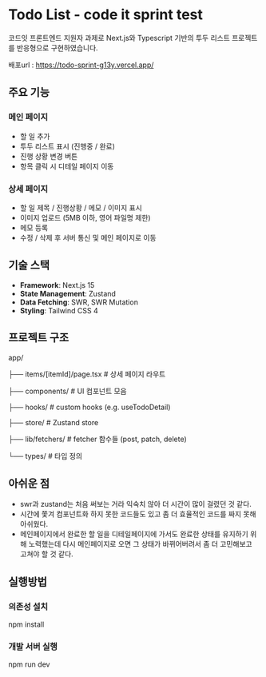 # Todo List - code it sprint test

코드잇 프론트엔드 지원자 과제로 Next.js와 Typescript 기반의 투두 리스트 프로젝트를 반응형으로 구현하였습니다.

배포url : https://todo-sprint-g13y.vercel.app/

##  주요 기능

###  메인 페이지
- 할 일 추가
- 투두 리스트 표시 (진행중 / 완료)
- 진행 상황 변경 버튼
- 항목 클릭 시 디테일 페이지 이동

###  상세 페이지
- 할 일 제목 / 진행상황 / 메모 / 이미지 표시
- 이미지 업로드 (5MB 이하, 영어 파일명 제한)
- 메모 등록
- 수정 / 삭제 후 서버 통신 및 메인 페이지로 이동


## 기술 스택

- **Framework**: Next.js 15 
- **State Management**: Zustand
- **Data Fetching**: SWR, SWR Mutation
- **Styling**: Tailwind CSS 4

## 프로젝트 구조

app/

   ├── items/[itemId]/page.tsx # 상세 페이지 라우트
   
   ├── components/ # UI 컴포넌트 모음
   
   ├── hooks/ # custom hooks (e.g. useTodoDetail)
   
   ├── store/ # Zustand store
   
   ├── lib/fetchers/ # fetcher 함수들 (post, patch, delete)
   
   └── types/ # 타입 정의


## 아쉬운 점

* swr과 zustand는 처음 써보는 거라 익숙치 않아 더 시간이 많이 걸렸던 것 같다.
* 시간에 쫓겨 컴포넌트화 하지 못한 코드들도 있고 좀 더 효율적인 코드를 짜지 못해 아쉬웠다.
* 메인페이지에서 완료한 할 일을 디테일페이지에 가서도 완료한 상태를 유지하기 위해 노력했는데 다시 메인페이지로 오면 그 상태가 바뀌어버려서 좀 더 고민해보고 고쳐야 할 것 같다.



## 실행방법

### 의존성 설치
npm install

### 개발 서버 실행
npm run dev






